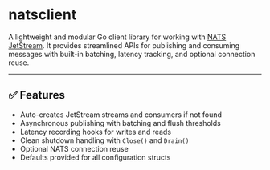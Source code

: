 # natsclient

A lightweight and modular Go client library for working with [NATS JetStream](https://docs.nats.io/nats-concepts/jetstream). It provides streamlined APIs for publishing and consuming messages with built-in batching, latency tracking, and optional connection reuse.

---

## ✅ Features

- Auto-creates JetStream streams and consumers if not found
- Asynchronous publishing with batching and flush thresholds
- Latency recording hooks for writes and reads
- Clean shutdown handling with `Close()` and `Drain()`
- Optional NATS connection reuse
- Defaults provided for all configuration structs
